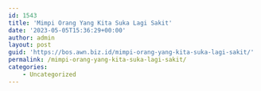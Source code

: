 ```yaml
---
id: 1543
title: 'Mimpi Orang Yang Kita Suka Lagi Sakit'
date: '2023-05-05T15:36:29+00:00'
author: admin
layout: post
guid: 'https://bos.awn.biz.id/mimpi-orang-yang-kita-suka-lagi-sakit/'
permalink: /mimpi-orang-yang-kita-suka-lagi-sakit/
categories:
    - Uncategorized
---
```


